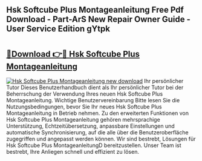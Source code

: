 ## Hsk Softcube Plus Montageanleitung Free Pdf Download - Part-ArS New Repair Owner Guide - User Service Edition gYtpk

# <h2><a href="http://df6nud.blite.top/?on=Hsk+Softcube+Plus+Montageanleitung">🔗Download 👉🔴 Hsk Softcube Plus Montageanleitung</a></h2>

[![Hsk Softcube Plus Montageanleitung new download](https://i.imgur.com/lujVjoI.png)](http://df6nud.blite.top/?on=Hsk+Softcube+Plus+Montageanleitung)
Ihr persönlicher Tutor Dieses Benutzerhandbuch dient als Ihr persönlicher Tutor bei der Beherrschung der Verwendung Ihres neuen Hsk Softcube Plus Montageanleitung. Wichtige Benutzervereinbarung Bitte lesen Sie die Nutzungsbedingungen, bevor Sie Ihr neues Hsk Softcube Plus Montageanleitung in Betrieb nehmen. Zu den erweiterten Funktionen von Hsk Softcube Plus Montageanleitung gehören mehrsprachige Unterstützung, Echtzeitübersetzung, anpassbare Einstellungen und automatische Synchronisierung, auf die alle über die Benutzeroberfläche zugegriffen und angepasst werden können. Wir sind bestrebt, Lösungen für Hsk Softcube Plus MontageanleitungD bereitzustellen. Unser Team ist bestrebt, Ihre Anliegen schnell und effizient zu lösen.
